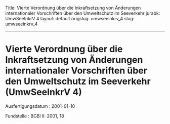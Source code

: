 Title: Vierte Verordnung über die Inkraftsetzung von Änderungen internationaler Vorschriften
  über den Umweltschutz im Seeverkehr
jurabk: UmwSeeInkrV 4
layout: default
origslug: umwseeinkrv_4
slug: umwseeinkrv_4

---

# Vierte Verordnung über die Inkraftsetzung von Änderungen internationaler Vorschriften über den Umweltschutz im Seeverkehr (UmwSeeInkrV 4)

Ausfertigungsdatum
:   2001-01-10

Fundstelle
:   BGBl II: 2001, 18

